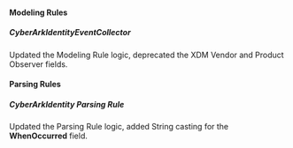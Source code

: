 
#### Modeling Rules

##### CyberArkIdentityEventCollector

Updated the Modeling Rule logic, deprecated the XDM Vendor and Product Observer fields.

#### Parsing Rules

##### CyberArkIdentity Parsing Rule

Updated the Parsing Rule logic, added String casting for the **WhenOccurred** field.